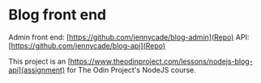 # Blog front end

Admin front end: [https://github.com/jennycade/blog-admin](Repo)
API: [https://github.com/jennycade/blog-api](Repo)

This project is an [https://www.theodinproject.com/lessons/nodejs-blog-api](assignment) for The Odin Project's NodeJS course.